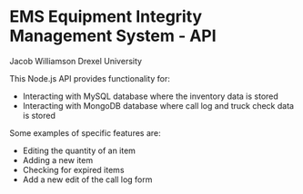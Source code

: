 # EMS Equipment Integrity Management System - API

Jacob Williamson
Drexel University

This Node.js API provides functionality for:
- Interacting with MySQL database where the inventory data is stored
- Interacting with MongoDB database where call log and truck check data is stored

Some examples of specific features are:
- Editing the quantity of an item
- Adding a new item
- Checking for expired items
- Add a new edit of the call log form

